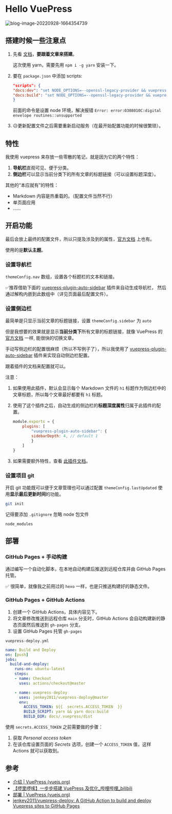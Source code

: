 # Hello VuePress

![blog-image-20220928-1664354739](https://cdn.jsdelivr.net/gh/Nova-mist/HexoBlogResources/images/2022/202209281646816.jpg)

## 搭建时候一些注意点

1. 先看 [文档](https://vuepress.vuejs.org/zh/guide/getting-started.html)，**要跟着文章来搭建**。

    这次使用 yarn，需要先用 `npm i -g yarn` 安装一下。
2. 要在 `package.json` 中添加 scripts:

    ```json
    "scripts": {
    "docs:dev": "set NODE_OPTIONS=--openssl-legacy-provider && vuepress dev docs",
    "docs:build": "set NODE_OPTIONS=--openssl-legacy-provider && vuepress build docs"
    }
    ```

    前面的命令是设置 node 环境，解决报错 `Error: error:0308010C:digital envelope routines::unsupported`
3. 😥更新配置文件之后需要重新启动服务（在最开始配置功能的时候很繁琐）。

## 特性

我使用 vuepress 来存放一些零散的笔记，就是因为它的两个特性：

1. **导航栏**直观可见、便于分类。
2. **侧边栏**可以显示当前分类下的所有文章的标题链接（可以设置标题深度）。

其他的“本应就有”的特性：

- Markdown 内容是热重载的。（配置文件当然不行）
- 单页面应用
- ......

## 开启功能

最后会放上最终的配置文件，所以只提及涉及到的属性，[官方文档](https://vuepress.vuejs.org/zh/theme/default-theme-config.html) 上也有。

使用的是**默认主题**。

### 设置导航栏

`themeConfig.nav` 数组，设置各个标题栏的文本和链接。

✅推荐借助下面的 [vuepress-plugin-auto-sidebar](https://shanyuhai123.github.io/vuepress-plugin-auto-sidebar/features/plugin-options.html#nav) 插件来自动生成导航栏，
然后通过解构内嵌到此数组中（详见页面最后配置文件）。

### 设置侧边栏

最简单是只显示当前文章的标题链接，设置 `themeConfig.sidebar` 为 `auto`

但是我想要的效果就是显示**当前分类下**所有文章的标题链接，就像 VuePress 的 [官方文档](https://vuepress.vuejs.org/zh/guide/) 一样,
能很快的切换文章。

手动写侧边栏的配置很麻烦（所以不写例子了），所以我使用了 [vuepress-plugin-auto-sidebar](https://shanyuhai123.github.io/vuepress-plugin-auto-sidebar/) 插件来实现自动侧边栏配置。

跟着插件的文档来配置就可以。

注意：

1. 如果使用此插件，默认会显示每个 Markdown 文件的 `h1` 标题作为侧边栏中的文章标题，所以每个文章最好都要有 `h1` 标题。
2. 使用了这个插件之后，自动生成的侧边栏的**标题深度属性**归属于此插件的配置。

    ```js
    module.exports = {
        plugins: [
            "vuepress-plugin-auto-sidebar": {
            sidebarDepth: 4, // default 1
            }
        ]
    }
    ```

3. 如果需要额外特性，查看 [此插件文档](https://shanyuhai123.github.io/vuepress-plugin-auto-sidebar/features/plugin-options.html#overview)。

### 设置项目 git

开启 git 功能既可以便于文章管理也可以通过配置 `themeConfig.lastUpdated` 使用**显示最后更新时间**的功能。

```bash
git init
```

记得要添加 `.gitignore` 忽略 node 包文件

```.gitignore
node_modules
```

## 部署

### GitHub Pages + 手动构建

通过编写一个自动化脚本，在本地自动构建后推送到远程仓库并由 GitHub Pages 托管。

✅ 很简单，就像我之前用过的 `hexo` 一样，也是只推送构建好的静态文件。

### GitHub Pages + GitHub Actions

1. 创建一个 GitHub Actions，具体内容见下。
2. 将文章修改推送到远程仓库 `main` 分支时，GitHub Actions 会自动构建新的静态页面然后推送到 `gh-pages` 分支。
3. 设置 GitHub Pages 托管 `gh-pages`

`vuepress-deploy.yml`

```yaml
name: Build and Deploy
on: [push]
jobs:
  build-and-deploy:
    runs-on: ubuntu-latest
    steps:
    - name: Checkout
      uses: actions/checkout@master

    - name: vuepress-deploy
      uses: jenkey2011/vuepress-deploy@master
      env:
        ACCESS_TOKEN: ${{  secrets.ACCESS_TOKEN  }}
        BUILD_SCRIPT: yarn && yarn docs:build
        BUILD_DIR: docs/.vuepress/dist

```

使用 `secrets.ACCESS_TOKEN` 之前需要做的步骤：

1. 获取 *Personal access token*
2. 在该仓库设置页面的 *Secrets* 选项，创建一个 `ACCESS_TOKEN` 值，这样 Actions 就可以获取到。

## 参考

- [介绍 | VuePress (vuejs.org)](https://vuepress.vuejs.org/zh/guide/)
- [【啰里啰嗦】一步步搭建 VuePress 及优化_哔哩哔哩_bilibili](https://www.bilibili.com/video/BV1vb411m7NY/)
- [部署 | VuePress (vuejs.org)](https://vuepress.vuejs.org/zh/guide/deploy.html#github-pages)
- [jenkey2011/vuepress-deploy: A GitHub Action to build and deploy Vuepress sites to GitHub Pages](https://github.com/jenkey2011/vuepress-deploy/)
